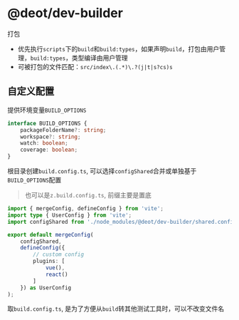 # @deot/dev-builder

打包

- 优先执行`scripts`下的`build`和`build:types`，如果声明`build`，打包由用户管理，`build:types`，类型编译由用户管理
- 可被打包的文件匹配：`src/index\.(.*)\.?(j|t|s?cs)s`

## 自定义配置

提供环境变量`BUILD_OPTIONS`

```ts
interface BUILD_OPTIONS {
	packageFolderName?: string;
	workspace?: string;
	watch: boolean;
	coverage: boolean;
}
```

根目录创建`build.config.ts`, 可以选择`configShared`合并或单独基于`BUILD_OPTIONS`配置
> 也可以是`z.build.config.ts`, 前缀主要是置底

```ts
import { mergeConfig, defineConfig } from 'vite';
import type { UserConfig } from 'vite';
import configShared from './node_modules/@deot/dev-builder/shared.config'; // 这样调用时才会被编译

export default mergeConfig(
	configShared,
	defineConfig({
		// custom config
		plugins: [
			vue(),
			react()
		]
	}) as UserConfig
);
```
取`build.config.ts`, 是为了方便从`build`转其他测试工具时，可以不改变文件名
